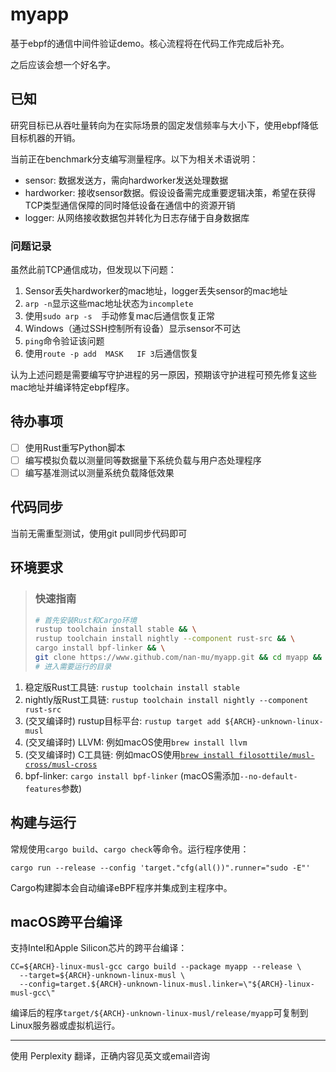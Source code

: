 # myapp

基于ebpf的通信中间件验证demo。核心流程将在代码工作完成后补充。

之后应该会想一个好名字。

## 已知

研究目标已从吞吐量转向为在实际场景的固定发信频率与大小下，使用ebpf降低目标机器的开销。

当前正在benchmark分支编写测量程序。以下为相关术语说明：

* sensor: 数据发送方，需向hardworker发送处理数据
* hardworker: 接收sensor数据。假设设备需完成重要逻辑决策，希望在获得TCP类型通信保障的同时降低设备在通信中的资源开销
* logger: 从网络接收数据包并转化为日志存储于自身数据库

### 问题记录

虽然此前TCP通信成功，但发现以下问题：

1. Sensor丢失hardworker的mac地址，logger丢失sensor的mac地址
  1. `arp -n`显示这些mac地址状态为`incomplete`
  1. 使用`sudo arp -s  `手动修复mac后通信恢复正常
1. Windows（通过SSH控制所有设备）显示sensor不可达
  1. `ping`命令验证该问题
  1. 使用`route -p add  MASK   IF 3`后通信恢复

认为上述问题是需要编写守护进程的另一原因，预期该守护进程可预先修复这些mac地址并编译特定ebpf程序。

## 待办事项

- [ ] 使用Rust重写Python脚本
- [ ] 编写模拟负载以测量同等数据量下系统负载与用户态处理程序
- [ ] 编写基准测试以测量系统负载降低效果

## 代码同步

当前无需重型测试，使用git pull同步代码即可

## 环境要求

> ### 快速指南
> ```bash
> # 首先安装Rust和Cargo环境
> rustup toolchain install stable && \
> rustup toolchain install nightly --component rust-src && \
> cargo install bpf-linker && \
> git clone https://www.github.com/nan-mu/myapp.git && cd myapp && \
> # 进入需要运行的目录
> ```

1. 稳定版Rust工具链: `rustup toolchain install stable`
1.  nightly版Rust工具链: `rustup toolchain install nightly --component rust-src`
1. (交叉编译时) rustup目标平台: `rustup target add ${ARCH}-unknown-linux-musl`
1. (交叉编译时) LLVM: 例如macOS使用`brew install llvm`
1. (交叉编译时) C工具链: 例如macOS使用[`brew install filosottile/musl-cross/musl-cross`](https://github.com/FiloSottile/homebrew-musl-cross)
1. bpf-linker: `cargo install bpf-linker` (macOS需添加`--no-default-features`参数)

## 构建与运行

常规使用`cargo build`、`cargo check`等命令。运行程序使用：

```shell
cargo run --release --config 'target."cfg(all())".runner="sudo -E"'
```

Cargo构建脚本会自动编译eBPF程序并集成到主程序中。

## macOS跨平台编译

支持Intel和Apple Silicon芯片的跨平台编译：

```shell
CC=${ARCH}-linux-musl-gcc cargo build --package myapp --release \
  --target=${ARCH}-unknown-linux-musl \
  --config=target.${ARCH}-unknown-linux-musl.linker=\"${ARCH}-linux-musl-gcc\"
```
编译后的程序`target/${ARCH}-unknown-linux-musl/release/myapp`可复制到Linux服务器或虚拟机运行。

---
使用 Perplexity 翻译，正确内容见英文或email咨询